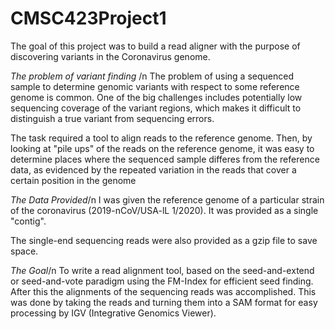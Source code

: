 # CMSC423Project1

The goal of this project was to build a read aligner with the purpose of discovering variants in the Coronavirus genome. 

*The problem of variant finding* /n
The problem of using a sequenced sample to determine genomic variants with respect to some reference genome is common. 
One of the big challenges includes potentially low sequencing coverage of the variant regions, which makes it difficult to distinguish a true
variant from sequencing errors.

The task required a tool to align reads to the reference genome. Then, by looking at "pile ups" of the reads on the reference genome, it was 
easy to determine places where the sequenced sample differes from the reference data, as evidenced by the repeated variation in the reads that cover a
certain position in the genome

*The Data Provided*/n
I was given the reference genome of a particular strain of the coronavirus (2019-nCoV/USA-lL 1/2020). It was provided as a single
"contig".

The single-end sequencing reads were also provided as a gzip file to save space. 

*The Goal*/n
To write a read alignment tool, based on the seed-and-extend or seed-and-vote paradigm using the FM-Index for efficient seed finding. After this 
the alignments of the sequencing reads was accomplished. This was done by taking the reads and turning them into a SAM format for easy processing
by IGV (Integrative Genomics Viewer).
